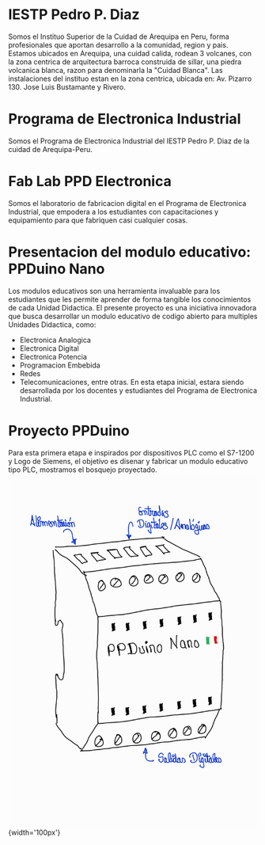 # IESTP Pedro P. Diaz
Somos el Instituo Superior de la Cuidad de Arequipa en Peru, forma profesionales que aportan desarrollo a la comunidad, region y pais.
Estamos ubicados en Arequipa, una cuidad calida, rodean 3 volcanes, con la zona centrica de arquitectura barroca construida de sillar, una piedra volcanica blanca, razon para denominarla la "Cuidad Blanca".
Las instalaciones del instituo estan en la zona centrica, ubicada en: Av. Pizarro 130. Jose Luis Bustamante y Rivero.
# Programa de Electronica Industrial
Somos el Programa de Electronica Industrial del IESTP Pedro P. Diaz de la cuidad de Arequipa-Peru.
# Fab Lab PPD Electronica
Somos el laboratorio de fabricacion digital en el Programa de Electronica Industrial, que empodera a los estudiantes con capacitaciones y equipamiento para que fabriquen casi cualquier cosas.
# Presentacion del modulo educativo: PPDuino Nano
Los modulos educativos son una herramienta invaluable para los estudiantes que les permite aprender de forma tangible los conocimientos de cada Unidad Didactica.
El presente proyecto es una iniciativa innovadora que busca desarrollar un modulo educativo de codigo abierto para multiples Unidades Didactica, como:
- Electronica Analogica
- Electronica Digital
- Electronica Potencia
- Programacion Embebida
- Redes
- Telecomunicaciones, entre otras.
En esta etapa inicial, estara siendo desarrollada por los docentes y estudiantes del Programa de Electronica Industrial.
# Proyecto PPDuino
Para esta primera etapa e inspirados por dispositivos PLC como el S7-1200 y Logo de Siemens, el objetivo es disenar y fabricar un modulo educativo tipo PLC, mostramos el bosquejo proyectado. 
![Boceto del modulo educativo PPDuino Nano](/files/img/1_PPDuino%20Nano_Sketch.jpg){width='100px'}
